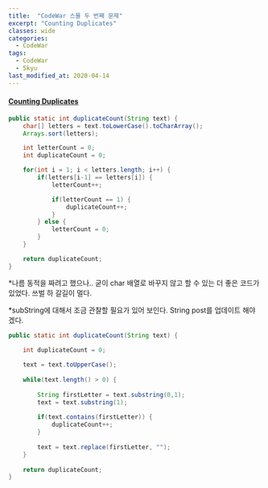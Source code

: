 ```yaml
---
title:  "CodeWar 스물 두 번째 문제"
excerpt: "Counting Duplicates"
classes: wide
categories:
  - CodeWar
tags:
  - CodeWar
  - 5kyu
last_modified_at: 2020-04-14
---
```


#### [Counting Duplicates](https://www.codewars.com/kata/54bf1c2cd5b56cc47f0007a1)

```java
public static int duplicateCount(String text) {
    char[] letters = text.toLowerCase().toCharArray();
    Arrays.sort(letters);

    int letterCount = 0;
    int duplicateCount = 0;

    for(int i = 1; i < letters.length; i++) {
        if(letters[i-1] == letters[i]) {
            letterCount++;

            if(letterCount == 1) {
                duplicateCount++;
            }
        } else {
            letterCount = 0;
        }
    }

    return duplicateCount;
}
```

*나름 동적을 짜려고 했으나.. 굳이 char 배열로 바꾸지 않고 할 수 있는 더 좋은 코드가 있었다. 쓰벌 하 갈길이 멀다. 

*subString에 대해서 조금 관찰할 필요가 있어 보인다. String post를 업데이트 해야겠다.

```java
public static int duplicateCount(String text) {

	int duplicateCount = 0;
	
	text = text.toUpperCase();
	
	while(text.length() > 0) {
		
		String firstLetter = text.substring(0,1);
		text = text.substring(1);
		
		if(text.contains(firstLetter)) {
			duplicateCount++;
		}
		
		text = text.replace(firstLetter, "");
	}
	
	return duplicateCount;
}
```